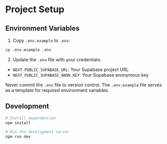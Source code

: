 # Project Setup

## Environment Variables

1. Copy `.env.example` to `.env`:
```bash
cp .env.example .env
```

2. Update the `.env` file with your credentials:
- `NEXT_PUBLIC_SUPABASE_URL`: Your Supabase project URL
- `NEXT_PUBLIC_SUPABASE_ANON_KEY`: Your Supabase anonymous key

Never commit the `.env` file to version control. The `.env.example` file serves as a template for required environment variables.

## Development

```bash
# Install dependencies
npm install

# Run the development server
npm run dev
``` 